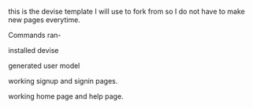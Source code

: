 this is the devise template I will use to fork from so I do not have to make new pages everytime.

Commands ran- 

installed devise

generated user model

working signup and signin pages.

working home page and help page.
